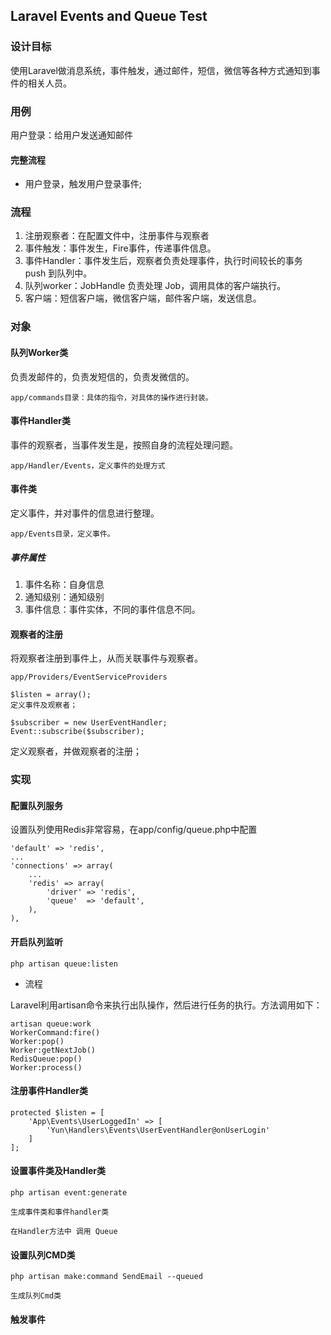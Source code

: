 ## Laravel Events and Queue Test

### 设计目标

使用Laravel做消息系统，事件触发，通过邮件，短信，微信等各种方式通知到事件的相关人员。

### 用例

用户登录：给用户发送通知邮件

#### 完整流程

- 用户登录，触发用户登录事件;





### 流程

1. 注册观察者：在配置文件中，注册事件与观察者
2. 事件触发：事件发生，Fire事件，传递事件信息。
3. 事件Handler：事件发生后，观察者负责处理事件，执行时间较长的事务 push 到队列中。
4. 队列worker：JobHandle 负责处理 Job，调用具体的客户端执行。
5. 客户端：短信客户端，微信客户端，邮件客户端，发送信息。

### 对象

#### 队列Worker类
负责发邮件的，负责发短信的，负责发微信的。

    app/commands目录：具体的指令，对具体的操作进行封装。

#### 事件Handler类
事件的观察者，当事件发生是，按照自身的流程处理问题。

    app/Handler/Events，定义事件的处理方式

#### 事件类
定义事件，并对事件的信息进行整理。

    app/Events目录，定义事件。

##### 事件属性

1. 事件名称：自身信息
2. 通知级别：通知级别
3. 事件信息：事件实体，不同的事件信息不同。

#### 观察者的注册
将观察者注册到事件上，从而关联事件与观察者。

    app/Providers/EventServiceProviders
    
    $listen = array();
    定义事件及观察者；

    $subscriber = new UserEventHandler;
    Event::subscribe($subscriber);

定义观察者，并做观察者的注册；


### 实现

#### 配置队列服务

设置队列使用Redis非常容易，在app/config/queue.php中配置

    'default' => 'redis',
    ...
    'connections' => array(
        ...
        'redis' => array(
            'driver' => 'redis',
            'queue'  => 'default',
        ),
    ),


#### 开启队列监听

    php artisan queue:listen

- 流程

Laravel利用artisan命令来执行出队操作，然后进行任务的执行。方法调用如下：

    artisan queue:work
    WorkerCommand:fire()
    Worker:pop()
    Worker:getNextJob()
    RedisQueue:pop()
    Worker:process()

#### 注册事件Handler类

    protected $listen = [
    	'App\Events\UserLoggedIn' => [
    		'Yun\Handlers\Events\UserEventHandler@onUserLogin'
    	]
    ];


#### 设置事件类及Handler类

    php artisan event:generate

    生成事件类和事件handler类

    在Handler方法中 调用 Queue


#### 设置队列CMD类

    php artisan make:command SendEmail --queued

    生成队列Cmd类

#### 触发事件




